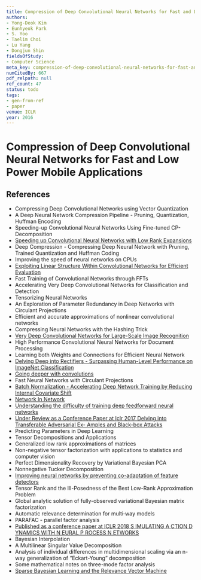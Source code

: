 ```yaml
---
title: Compression of Deep Convolutional Neural Networks for Fast and Low Power Mobile Applications
authors:
- Yong-Deok Kim
- Eunhyeok Park
- S. Yoo
- Taelim Choi
- Lu Yang
- Dongjun Shin
fieldsOfStudy:
- Computer Science
meta_key: compression-of-deep-convolutional-neural-networks-for-fast-and-low-power-mobile-applications
numCitedBy: 667
pdf_relpath: null
ref_count: 47
status: todo
tags:
- gen-from-ref
- paper
venue: ICLR
year: 2016
---
```


# Compression of Deep Convolutional Neural Networks for Fast and Low Power Mobile Applications

## References

- Compressing Deep Convolutional Networks using Vector Quantization
- A Deep Neural Network Compression Pipeline - Pruning, Quantization, Huffman Encoding
- Speeding-up Convolutional Neural Networks Using Fine-tuned CP-Decomposition
- [Speeding up Convolutional Neural Networks with Low Rank Expansions](./speeding-up-convolutional-neural-networks-with-low-rank-expansions.md)
- Deep Compression - Compressing Deep Neural Network with Pruning, Trained Quantization and Huffman Coding
- Improving the speed of neural networks on CPUs
- [Exploiting Linear Structure Within Convolutional Networks for Efficient Evaluation](./exploiting-linear-structure-within-convolutional-networks-for-efficient-evaluation.md)
- Fast Training of Convolutional Networks through FFTs
- Accelerating Very Deep Convolutional Networks for Classification and Detection
- Tensorizing Neural Networks
- An Exploration of Parameter Redundancy in Deep Networks with Circulant Projections
- Efficient and accurate approximations of nonlinear convolutional networks
- Compressing Neural Networks with the Hashing Trick
- [Very Deep Convolutional Networks for Large-Scale Image Recognition](./very-deep-convolutional-networks-for-large-scale-image-recognition.md)
- High Performance Convolutional Neural Networks for Document Processing
- Learning both Weights and Connections for Efficient Neural Network
- [Delving Deep into Rectifiers - Surpassing Human-Level Performance on ImageNet Classification](./delving-deep-into-rectifiers-surpassing-human-level-performance-on-imagenet-classification.md)
- [Going deeper with convolutions](./going-deeper-with-convolutions.md)
- Fast Neural Networks with Circulant Projections
- [Batch Normalization - Accelerating Deep Network Training by Reducing Internal Covariate Shift](./batch-normalization-accelerating-deep-network-training-by-reducing-internal-covariate-shift.md)
- [Network In Network](./network-in-network.md)
- [Understanding the difficulty of training deep feedforward neural networks](./understanding-the-difficulty-of-training-deep-feedforward-neural-networks.md)
- [Under Review as a Conference Paper at Iclr 2017 Delving into Transferable Adversarial Ex- Amples and Black-box Attacks](./under-review-as-a-conference-paper-at-iclr-2017-delving-into-transferable-adversarial-ex-amples-and-black-box-attacks.md)
- Predicting Parameters in Deep Learning
- Tensor Decompositions and Applications
- Generalized low rank approximations of matrices
- Non-negative tensor factorization with applications to statistics and computer vision
- Perfect Dimensionality Recovery by Variational Bayesian PCA
- Nonnegative Tucker Decomposition
- [Improving neural networks by preventing co-adaptation of feature detectors](./improving-neural-networks-by-preventing-co-adaptation-of-feature-detectors.md)
- Tensor Rank and the Ill-Posedness of the Best Low-Rank Approximation Problem
- Global analytic solution of fully-observed variational Bayesian matrix factorization
- Automatic relevance determination for multi‐way models
- PARAFAC - parallel factor analysis
- [Published as a conference paper at ICLR 2018 S IMULATING A CTION D YNAMICS WITH N EURAL P ROCESS N ETWORKS](./published-as-a-conference-paper-at-iclr-2018-s-imulating-a-ction-d-ynamics-with-n-eural-p-rocess-n-etworks.md)
- Bayesian Interpolation
- A Multilinear Singular Value Decomposition
- Analysis of individual differences in multidimensional scaling via an n-way generalization of “Eckart-Young” decomposition
- Some mathematical notes on three-mode factor analysis
- [Sparse Bayesian Learning and the Relevance Vector Machine](./sparse-bayesian-learning-and-the-relevance-vector-machine.md)
